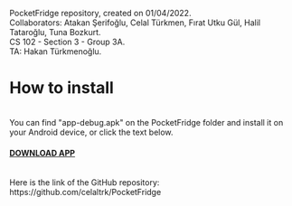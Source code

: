 PocketFridge repository, created on 01/04/2022. <br>
Collaborators: Atakan Şerifoğlu, Celal Türkmen, Fırat Utku Gül, Halil Tataroğlu, Tuna Bozkurt.<br>
CS 102 - Section 3 - Group 3A.<br>
TA: Hakan Türkmenoğlu.<br>

<h1> How to install </h1> <br>
You can find "app-debug.apk" on the PocketFridge folder and install it on your Android device, or click the text below. <br>
<a href="https://github.com/celaltrk/PocketFridge/raw/main/app-debug.apk"> <h4> DOWNLOAD APP </h4> </a> <br>
  
</form>
Here is the link of the GitHub repository:
<link> https://github.com/celaltrk/PocketFridge <link>
